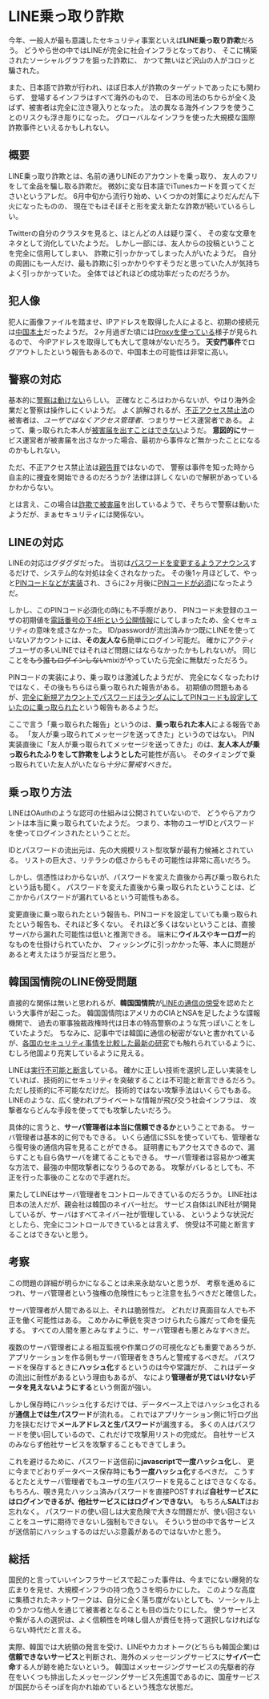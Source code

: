 # LINE乗っ取り詐欺

今年、一般人が最も意識したセキュリティ事案といえば**LINE乗っ取り詐欺**だろう。
どうやら世の中ではLINEが完全に社会インフラとなっており、
そこに構築されたソーシャルグラフを狙った詐欺に、
かつて無いほど沢山の人がコロッと騙された。

また、日本語で詐欺が行われ、ほぼ日本人が詐欺のターゲットであったにも関わらず、
登場するインフラはすべて海外のもので、
日本の司法のちからが全く及ばず、被害者は完全に泣き寝入りとなった。
法の異なる海外インフラを使うことのリスクも浮き彫りになった。
グローバルなインフラを使った大規模な国際詐欺事件といえるかもしれない。

## 概要

LINE乗っ取り詐欺とは、名前の通りLINEのアカウントを乗っ取り、
友人のフリをして金品を騙し取る詐欺だ。
微妙に変な日本語でiTunesカードを買ってくださいというアレだ。
6月中旬から流行り始め、いくつかの対策によりだんだん下火になったものの、
現在でもほそぼそと形を変え新たな詐欺が続いているらしい。

Twitterの自分のクラスタを見ると、ほとんどの人は疑り深く、
その変な文章をネタとして消化していたようだ。
しかし一部には、友人からの投稿ということを完全に信用してしまい、
詐欺に引っかかってしまった人がいたようだ。
自分の周囲にも一人だけ、最も詐欺に引っかかりやすそうだと思っていた人が気持ちよく引っかかっていた。
全体ではどれほどの成功率だったのだろうか。

## 犯人像

犯人に画像ファイルを踏ませ、IPアドレスを取得した人によると、初期の接続元は[中国本土](http://blog.nzakr.com/line-webmoney/)だったようだ。
2ヶ月過ぎた頃には[Proxyを使っている](http://www.lancork.net/2014/08/line-login-attack-ip-address-and-country/)様子が見られるので、
今IPアドレスを取得しても大して意味がないだろう。
**天安門事件**でログアウトしたという報告もあるので、中国本土の可能性は非常に高い。

## 警察の対応

基本的に[警察は動けない](http://youpouch.com/2014/07/17/211746/)らしい。
正確なところはわからないが、やはり海外企業だと警察は操作しにくいようだ。
よく誤解されるが、[不正アクセス禁止法](http://law.e-gov.go.jp/htmldata/H11/H11HO128.html)の被害者は、*ユーザではなくアクセス管理者*、つまりサービス運営者である。
よって、乗っ取られた本人が[被害届を出すことはできない](http://www.pref.oita.jp/site/keisatu/new/kouhou/soudan/hightech-fuseiakusesu.html)ようだ。
**意図的に**サービス運営者が被害届を出さなかった場合、最初から事件など無かったことになるのかもしれない。

ただ、不正アクセス禁止法は[親告罪](http://ja.wikipedia.org/wiki/%E8%A6%AA%E5%91%8A%E7%BD%AA)ではないので、
警察は事件を知った時から自主的に捜査を開始できるのだろうか?
法律は詳しくないので解釈があっているかわからない。

とは言え、この場合は[詐欺で被害届](http://matome.naver.jp/odai/2140651154305866601)を出しているようで、そちらで警察は動いたようだが、まぁセキュリティには関係ない。

## LINEの対応

LINEの対応はグダグダだった。
当初は[パスワードを変更するようアナウンス](http://official-blog.line.me/ja/archives/1004331596.html)するだけで、システム的な対処は全くされなかった。
その後1ヶ月ほどして、やっと[PINコードなどが実装](http://official-blog.line.me/ja/archives/1006009191.html)され、さらに2ヶ月後に[PINコードが必須](http://official-blog.line.me/ja/archives/1009539887.html)になったようだ。

しかし、このPINコード必須化の時にも不手際があり、
PINコード未登録のユーザの初期値を[電話番号の下4桁という公開情報](http://did2memo.net/2014/07/16/naver-line-default-pin-code/)にしてしまったため、全くセキュリティの意味を成さなかった。
ID/passwordが流出済みかつ既にLINEを使っていないアカウントには、**その友人なら**簡単にログイン可能だ。
確かにアクティブユーザの多いLINEではそれほど問題にはならなかったかもしれないが。
同じことを~~もう誰もログインしない~~mixiがやっていたら完全に無駄だっただろう。

PINコードの実装により、乗っ取りは激減したようだが、
完全になくなったわけではなく、その後もちらほら乗っ取られた報告がある。
初期値の問題もあるが、[完全に新規アカウントでパスワードはランダムにしてPINコードも設定していたのに乗っ取られた](http://www.landerblue.co.jp/blog/?p=14188)という報告もあるようだ。

ここで言う「乗っ取られた報告」というのは、**乗っ取られた本人**による報告である。
「友人が乗っ取られてメッセージを送ってきた」というのではない。
PIN実装直後に「友人が乗っ取られてメッセージを送ってきた」のは、**友人本人が乗っ取られたふりをして詐欺をしようとした**可能性が高い。
そのタイミングで乗っ取られていた友人がいたなら*十分に警戒*すべきだ。

## 乗っ取り方法

LINEはOAuthのような認可の仕組みは公開されていないので、
どうやらアカウントは本当に乗っ取られていたようだ。
つまり、本物のユーザIDとパスワードを使ってログインされたということだ。

IDとパスワードの流出元は、先の大規模リスト型攻撃が最有力候補とされている。
リストの巨大さ、リテラシの低さからもその可能性は非常に高いだろう。

しかし、信憑性はわからないが、パスワードを変えた直後から再び乗っ取られたという話も聞く。
パスワードを変えた直後から乗っ取られたということは、どこかからパスワードが漏れているという可能性もある。

変更直後に乗っ取られたという報告も、PINコードを設定していても乗っ取られたという報告も、それほど多くない。
それほど多くはないということは、直接サーバから漏れた可能性は低いと推測できる。
端末に**ウイルス**や**キーロガー**的なものを仕掛けられていたか、
フィッシングに引っかかった等、本人に問題があると考えたほうが妥当だと思う。

## 韓国国情院のLINE傍受問題

直接的な関係は無いと思われるが、**韓国国情院**が[LINEの通信の傍受](http://facta.co.jp/article/201407039.html)を認めたという大事件が起こった。
韓国国情院はアメリカのCIAとNSAを足したような諜報機関で、
過去の軍事独裁政権時代は日本の特高警察のような荒っぽいことをしていたようだ。
ちなみに、記事中では韓国に通信の秘密がないと書かれているが、[各国のセキュリティ事情を比較した最新の研究](http://www.canon-igs.org/research_papers/pdf/201405_sog_report.pdf)でも触れられているように、むしろ他国より充実しているように見える。

LINEは[実行不可能と断言](http://moriaki.blog.jp/archives/1988243.html)している。
確かに正しい技術を選択し正しい実装をしていれば、技術的にセキュリティを突破することは不可能と断言できるだろう。
ただし技術的に不可能なだけだ。
技術的ではない攻撃手法はいくらでもある。
LINEのような、広く使われプライベートな情報が飛び交う社会インフラは、
攻撃者ならどんな手段を使ってでも攻撃したいだろう。

具体的に言うと、**サーバ管理者は本当に信頼できるか**ということである。
サーバ管理者は基本的に何でもできる。
いくら通信にSSLを使っていても、管理者なら復号後の通信内容を見ることができる。
証明書にもアクセスできるので、漏らすことも自ら偽サーバを建てることもできる。
サーバ管理者は容易かつ確実な方法で、最強の中間攻撃者になりうるのである。
攻撃がバレるとしても、不正を行った事後のことなので手遅れだ。

果たしてLINEはサーバ管理者をコントロールできているのだろうか。
LINE社は日本の法人だが、親会社は韓国のネイバー社だ。
サービス自体はLINE社が開発しているが、サーバはすべてネイバー社が管理している、
というような状況だとしたら、完全にコントロールできているとは言えず、
傍受は不可能と断言することはできないと思う。

## 考察

この問題の詳細が明らかになることは未来永劫ないと思うが、
考察を進めるにつれ、サーバ管理者という強権の危険性にもっと注意を払うべきだと確信した。

サーバ管理者が人間である以上、それは脆弱性だ。
どれだけ真面目な人でも不正を働く可能性はある。
こめかみに拳銃を突きつけられたら誰だって命を優先する。
すべての人間を悪とみなすように、サーバ管理者も悪とみなすべきだ。

複数のサーバ管理者による相互監視や作業ログの可視化なども重要であろうが、
アプリケーションを作る側もサーバ管理者をきちんと警戒するべきだ。
パスワードを保存するときに**ハッシュ化**するというのは今や常識だが、
これはデータの流出に耐性があるという理由もあるが、
なにより**管理者が見てはいけないデータを見えないようにする**という側面が強い。

しかし保存時にハッシュ化するだけでは、データベース上ではハッシュ化されるが**通信上では生パスワード**が流れる。
これではアプリケーション側に1行ログ出力を挟むだけで**メールアドレスと生パスワード**が漏洩する。
多くの人はパスワードを使い回しているので、これだけで攻撃用リストの完成だ。
自社サービスのみならず他社サービスを攻撃することもできてしまう。

これを避けるために、パスワード送信前に**javascriptで一度ハッシュ化**し、
更に今までどおりデータベース保存時に**もう一度ハッシュ化**するべきだ。
こうするとたとえサーバ管理者でもユーザの生パスワードを見ることはできなくなる。
もちろん、覗き見たハッシュ済みパスワードを直接POSTすれば**自社サービスにはログインできるが、他社サービスにはログインできない**。
もちろん**SALT**はお忘れなく。
パスワードの使い回しは大変危険で大きな問題だが、使い回さないことをユーザに期待できないし強制もできない。
そういう世の中で各サービスが送信前にハッシュするのはだいぶ意義があるのではないかと思う。

## 総括

国民的と言っていいインフラサービスで起こった事件は、今までにない爆発的な広まりを見せ、大規模インフラの持つ危うさを明らかにした。
このような高度に集積されたネットワークは、自分に全く落ち度がないとしても、ソーシャル上のうかつな他人を通じて被害者となることも目の当たりにした。
使うサービスや繋がる人の選択は、よく信頼性を吟味し個人が責任を持って選択しなければならない時代だと言える。

実際、韓国では大統領の発言を受け、LINEやカカオトーク(どちらも韓国企業)は**信頼できないサービス**と判断され、海外のメッセージングサービスに**サイバー亡命**する人が跡を絶たないという。
韓国はメッセージングサービスの先駆者的存在をいくつも排出したメッセージングサービス先進国であるのに、国産サービスが国民からそっぽを向かれ始めているという残念な状態だ。
